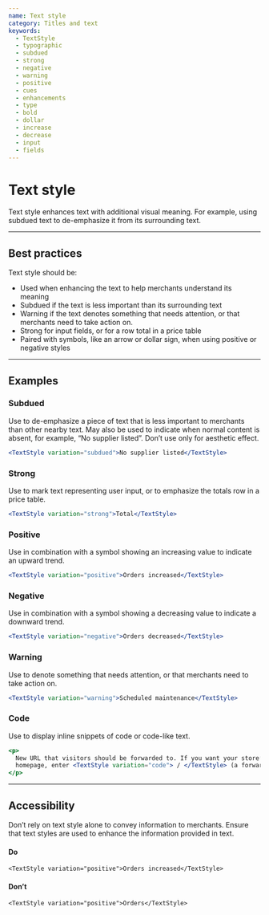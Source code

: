 ```yaml
---
name: Text style
category: Titles and text
keywords:
  - TextStyle
  - typographic
  - subdued
  - strong
  - negative
  - warning
  - positive
  - cues
  - enhancements
  - type
  - bold
  - dollar
  - increase
  - decrease
  - input
  - fields
---
```


# Text style

Text style enhances text with additional visual meaning. For example, using subdued text to de-emphasize it from its surrounding text.

---

## Best practices

Text style should be:

- Used when enhancing the text to help merchants understand its meaning
- Subdued if the text is less important than its surrounding text
- Warning if the text denotes something that needs attention, or that merchants need to take action on.
- Strong for input fields, or for a row total in a price table
- Paired with symbols, like an arrow or dollar sign, when using positive or negative styles

---

## Examples

### Subdued

Use to de-emphasize a piece of text that is less important to merchants than other nearby text. May also be used to indicate when normal content is absent, for example, “No supplier listed”. Don’t use only for aesthetic effect.

```jsx
<TextStyle variation="subdued">No supplier listed</TextStyle>
```

### Strong

Use to mark text representing user input, or to emphasize the totals row in a price table.

```jsx
<TextStyle variation="strong">Total</TextStyle>
```

### Positive

Use in combination with a symbol showing an increasing value to indicate an upward trend.

```jsx
<TextStyle variation="positive">Orders increased</TextStyle>
```

### Negative

Use in combination with a symbol showing a decreasing value to indicate a downward trend.

```jsx
<TextStyle variation="negative">Orders decreased</TextStyle>
```

### Warning

Use to denote something that needs attention, or that merchants need to take action on.

```jsx
<TextStyle variation="warning">Scheduled maintenance</TextStyle>
```

### Code

Use to display inline snippets of code or code-like text.

```jsx
<p>
  New URL that visitors should be forwarded to. If you want your store’s
  homepage, enter <TextStyle variation="code"> / </TextStyle> (a forward slash).
</p>
```

---

## Accessibility

Don’t rely on text style alone to convey information to merchants. Ensure that text styles are used to enhance the information provided in text.

<!-- dodont -->

#### Do

```
<TextStyle variation="positive">Orders increased</TextStyle>
```

#### Don’t

```
<TextStyle variation="positive">Orders</TextStyle>
```

<!-- end -->
